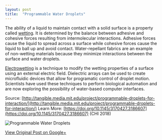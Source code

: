 ```yaml
---
layout: post
title:  "Programmable Water Droplets"
---
```


The ability of a liquid to maintain contact with a solid surface is a property called [wetting](https://en.wikipedia.org/wiki/Wetting). It is determined by the balance between adhesive and cohesive forces resulting from intermolecular interactions. Adhesive forces cause the liquid to spread across a surface while cohesive forces cause the liquid to ball up and avoid contact. Water-repellant fabrics are an example of non-wetting materials because they minimize interactions between the surface and water droplets.

[Electrowetting](https://en.wikipedia.org/wiki/Electrowetting) is a technique to modify the wetting properties of a surface using an external electric field. Dielectric arrays can be used to create microfluidic devices that allow for programatic control of droplet motion. Scientists have used these techniques to perform biological automation and are now exploring the possibility of water-based computer interfaces.

Source: [http://tangible.media.mit.edu/project/programmable-droplets-for-interaction/](http://tangible.media.mit.edu/project/programmable-droplets-for-interaction/)
Learn More:  [https://doi.org/10.1145/3170427.3186607](https://doi.org/10.1145/3170427.3186607) (CHI 2018)

![Programmable Water Droplets](/assets/img/2018-06-16-Droplets.gif)

[View Original Post on Google+](https://plus.google.com/+ColinSullender/posts/atu8XWrT2tu)
